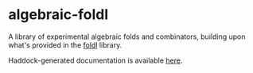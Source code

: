 # algebraic-foldl

A library of experimental algebraic folds and combinators, building upon what's
provided in the [foldl](https://hackage.haskell.org/package/foldl) library.

Haddock-generated documentation is available [here](https://michaeljklein.github.io/algebraic-foldl/).

